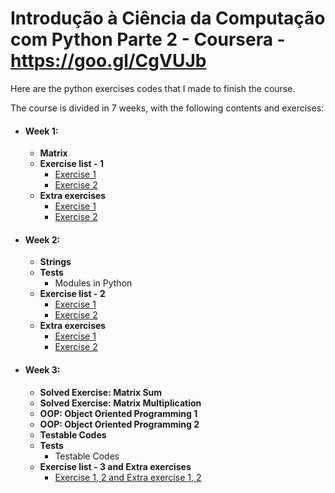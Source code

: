 # Introdução à Ciência da Computação com Python Parte 2 - Coursera - https://goo.gl/CgVUJb

<!-- ### **[Link to my certificate.](https://www.coursera.org/account/accomplishments/records/26EQJJU32AQ4)** Completed at July 18, 2018. -->

Here are the python exercises codes that I made to finish the course.

The course is divided in 7 weeks, with the following contents and exercises:

* #### Week 1:
  * **Matrix**
  * **Exercise list - 1**
      * [Exercise 1](https://github.com/samuel-sanches-BR/IntroCienciaCompPythonParte2/blob/Exercises/Week1_1_return_n_col_lin.py)
      * [Exercise 2](https://github.com/samuel-sanches-BR/IntroCienciaCompPythonParte2/blob/Exercises/Week1_2_return_sum_matrix.py)
  * **Extra exercises**
      * [Exercise 1](https://github.com/samuel-sanches-BR/IntroCienciaCompPythonParte2/blob/Exercises/Week1_E_1_print_matrix_nicely.py)
      * [Exercise 2](https://github.com/samuel-sanches-BR/IntroCienciaCompPythonParte2/blob/Exercises/Week1_E_2_matrix_can_multipl.py)

* #### Week 2:
  * **Strings**
  * **Tests**
      * Modules in Python
  * **Exercise list - 2**
      * [Exercise 1](https://github.com/samuel-sanches-BR/IntroCienciaCompPythonParte2/blob/Exercises/Week_2_1_find_capital_lett.py)
      * [Exercise 2](https://github.com/samuel-sanches-BR/IntroCienciaCompPythonParte2/blob/Exercises/Week_2_1_smallest_name.py)
   * **Extra exercises**
      * [Exercise 1](https://github.com/samuel-sanches-BR/IntroCienciaCompPythonParte2/blob/Exercises/Week_2_E_1_count_conso_vowe.py)
      * [Exercise 2](https://github.com/samuel-sanches-BR/IntroCienciaCompPythonParte2/blob/Exercises/Week_2_E_2_lex_order.py)

* #### Week 3:
  * **Solved Exercise: Matrix Sum**
  * **Solved Exercise: Matrix Multiplication**
  * **OOP: Object Oriented Programming 1**
  * **OOP: Object Oriented Programming 2**
  * **Testable Codes**
  * **Tests**
      * Testable Codes
  * **Exercise list - 3 and Extra exercises**
      * [Exercise 1, 2 and Extra exercise 1, 2](https://github.com/samuel-sanches-BR/IntroCienciaCompPythonParte2/blob/Exercises/Week3_1_2_E_1_2_class_triangle.py)
